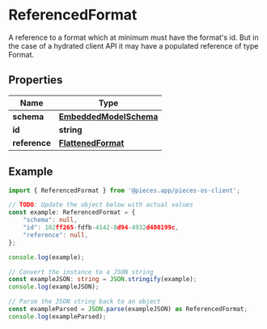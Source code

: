 
# ReferencedFormat

A reference to a format which at minimum must have the format\'s id. But in the case of a hydrated client API it may have a populated reference of type Format.

## Properties

Name | Type
------------ | -------------
**schema** | [**EmbeddedModelSchema**](EmbeddedModelSchema)
**id** | **string**
**reference** | [**FlattenedFormat**](FlattenedFormat)

## Example

```typescript
import { ReferencedFormat } from '@pieces.app/pieces-os-client';

// TODO: Update the object below with actual values
const example: ReferencedFormat = {
    "schema": null,
    "id": 102ff265-fdfb-4142-8d94-4932d400199c,
    "reference": null,
};

console.log(example);

// Convert the instance to a JSON string
const exampleJSON: string = JSON.stringify(example);
console.log(exampleJSON);

// Parse the JSON string back to an object
const exampleParsed = JSON.parse(exampleJSON) as ReferencedFormat;
console.log(exampleParsed);
```


